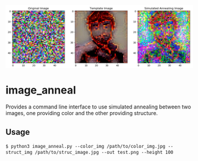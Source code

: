 ![alt text](https://github.com/galenseilis/image_anneal/blob/master/simulated_annealing.jpg "Logo Title Text 1")

# image_anneal
Provides a command line interface to use simulated annealing between two images, one providing color and the other providing structure.

## Usage
```
$ python3 image_anneal.py --color_img /path/to/color_img.jpg --struct_img /path/to/struc_image.jpg --out test.png --height 100
```
